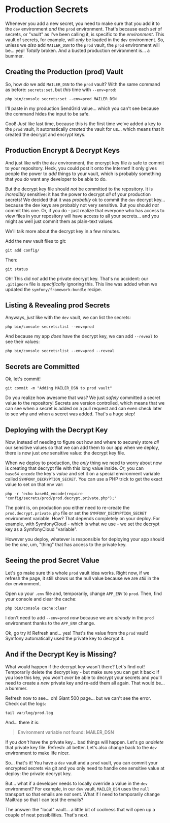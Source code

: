 # Production Secrets

Whenever you add a new secret, you need to make sure that you add it to the `dev`
environment *and* the `prod` environment. That's because each *set* of secrets,
or "vault" as I've been calling it, is specific to the *environment*. This vault
of secrets, for example, will *only* be loaded in the `dev` environment. So,
unless we *also* add `MAILER_DSN` to the `prod` vault, the `prod` environment will
be... yep! *Totally* broken. And a busted production environment is... a bummer.

## Creating the Production (prod) Vault

So, how *do* we add `MAILER_DSN` to the `prod` vault? With the same command
as before: `secrets:set`, but *this* time with `--env=prod`:

```terminal-silent
php bin/console secrets:set --env=prod MAILER_DSN
```

I'll paste in my production SendGrid value... which you can't see because the
command hides the input to be safe.

Cool! *Just* like last time, because this is the first time we've added a key to
the `prod` vault, it automatically *created* the vault for us... which means
that it created the decrypt and encrypt keys.

## Production Encrypt & Decrypt Keys

And just like with the `dev` environment, the encrypt key file *is* safe to commit
to your repository. Heck, you could post it onto the Internet! It only gives people
the power to *add* things to your vault, which is probably something that you *do*
want any developer to be able to do.

But the decrypt key file should *not* be committed to the repository. It is
*incredibly* sensitive: it has the power to decrypt *all* of your production
secrets! We decided that it was *probably* ok to commit the `dev` decrypt key...
because the dev keys are probably not very sensitive. But you should *not* commit
this one. Or, if you do - just realize that everyone who has access to view files
in your repository will have access to all your secrets... and you might as well
just commit them as plain-text values.

We'll talk more about the decrypt key in a few minutes.

Add the new vault files to git:

```terminal
git add config/
```

Then:

```terminal
git status
```

Oh! This did *not* add the private decrypt key. That's no accident: our `.gitignore`
file is *specifically* ignoring this. This line was added when we updated the
`symfony/framework-bundle` recipe.

## Listing & Revealing prod Secrets

Anyways, *just* like with the `dev` vault, we can list the secrets:

```terminal
php bin/console secrets:list --env=prod
```

And because my app *does* have the decrypt key, we can add `--reveal` to see
their values:

```terminal-silent
php bin/console secrets:list --env=prod --reveal
```

## Secrets are Committed

Ok, let's commit!

```terminal
git commit -m "Adding MAILER_DSN to prod vault"
```

Do you realize how awesome that was? We just *safely* committed a secret value to
the repository! Secrets are version controlled, which means that we can see when
a secret is added on a pull request and can even check later to see why and when
a secret was added. That's a huge step!

## Deploying with the Decrypt Key

Now, instead of needing to figure out how and where to securely store *all* our
sensitive values so that we can add them to our app when we deploy, there is now
just *one* sensitive value: the decrypt key file.

When we deploy to production, the *only* thing we need to worry about now is
creating that decrypt file with this long value inside. *Or*, you can `base64_encode`
the key's *value* and set it on a special environment variable called
`SYMFONY_DECRYPTION_SECRET`. You can use a PHP trick to get the exact value to
set on that env var:

```terminal
php -r 'echo base64_encode(require "config/secrets/prod/prod.decrypt.private.php");'
```

The point is, on production you either need to re-create the `prod.decrypt.private.php`
file or set the `SYMFONY_DECRYPTION_SECRET` environment variable. How?
That depends completely on your deploy. For example, with SymfonyCloud - which is
what we use - we set the decrypt key as a SymfonyCloud "variable".

However you deploy, whatever is responsible for deploying your app should be
the *one*, um, "thing" that has access to the private key.

## Seeing the prod Secret Value

Let's go make sure this whole `prod` vault idea works. Right now, if we refresh
the page, it still shows us the null value because we are *still* in the `dev`
environment.

Open up your `.env` file and, temporarily, change `APP_ENV` to `prod`. Then, find
your console and clear the cache:

```terminal
php bin/console cache:clear
```

I don't need to add `--env=prod` *now* because we are *already* in the ``prod``
environment thanks to the `APP_ENV` change.

Ok, go try it! Refresh and... yes! That's the value from the `prod` vault! Symfony
automatically used the private key to decrypt it.

## And if the Decrypt Key is Missing?

What would happen if the decrypt key wasn't there? Let's find out! Temporarily
delete the decrypt key - but make sure you can get it back: if you lose this
key, you won't *ever* be able to decrypt your secrets and you'll need to create
a *new* private key and re-add them all again. That would be... a bummer.

Refresh now to see... oh! Giant 500 page... but we can't see the error. Check
out the logs:

```terminal
tail var/log/prod.log
```

And... there it is:

> Environment variable not found: MAILER_DSN

If you *don't* have the private key... bad things will happen. Let's go
*undelete* that private key file. Refresh: all better. Let's also change back to
the `dev` environment to make life nicer.

So... that's it! You have a `dev` vault and a `prod` vault, you can commit your
encrypted secrets via git and you only need to handle one sensitive value at deploy:
the private decrypt key.

But... what if a developer needs to locally override a value in the `dev`
environment? For example, in our `dev` vault, `MAILER_DSN` uses the `null` transport
so that emails are *not* sent. What if I need to temporarily change Mailtrap so
that I can test the emails?

The answer: the "local" vault... a little bit of coolness that will open up a
couple of neat possibilities. That's next.
